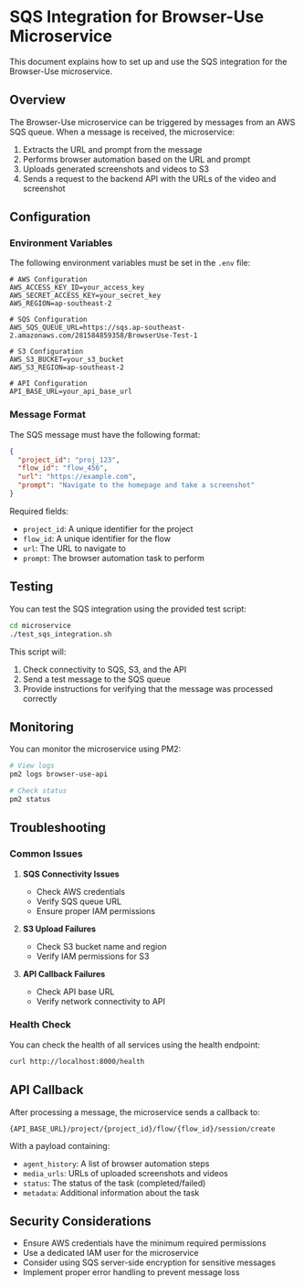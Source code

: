 # SQS Integration for Browser-Use Microservice

This document explains how to set up and use the SQS integration for the Browser-Use microservice.

## Overview

The Browser-Use microservice can be triggered by messages from an AWS SQS queue. When a message is received, the microservice:

1. Extracts the URL and prompt from the message
2. Performs browser automation based on the URL and prompt
3. Uploads generated screenshots and videos to S3
4. Sends a request to the backend API with the URLs of the video and screenshot

## Configuration

### Environment Variables

The following environment variables must be set in the `.env` file:

```
# AWS Configuration
AWS_ACCESS_KEY_ID=your_access_key
AWS_SECRET_ACCESS_KEY=your_secret_key
AWS_REGION=ap-southeast-2

# SQS Configuration
AWS_SQS_QUEUE_URL=https://sqs.ap-southeast-2.amazonaws.com/281584859358/BrowserUse-Test-1

# S3 Configuration
AWS_S3_BUCKET=your_s3_bucket
AWS_S3_REGION=ap-southeast-2

# API Configuration
API_BASE_URL=your_api_base_url
```

### Message Format

The SQS message must have the following format:

```json
{
  "project_id": "proj_123",
  "flow_id": "flow_456",
  "url": "https://example.com",
  "prompt": "Navigate to the homepage and take a screenshot"
}
```

Required fields:
- `project_id`: A unique identifier for the project
- `flow_id`: A unique identifier for the flow
- `url`: The URL to navigate to
- `prompt`: The browser automation task to perform

## Testing

You can test the SQS integration using the provided test script:

```bash
cd microservice
./test_sqs_integration.sh
```

This script will:
1. Check connectivity to SQS, S3, and the API
2. Send a test message to the SQS queue
3. Provide instructions for verifying that the message was processed correctly

## Monitoring

You can monitor the microservice using PM2:

```bash
# View logs
pm2 logs browser-use-api

# Check status
pm2 status
```

## Troubleshooting

### Common Issues

1. **SQS Connectivity Issues**
   - Check AWS credentials
   - Verify SQS queue URL
   - Ensure proper IAM permissions

2. **S3 Upload Failures**
   - Check S3 bucket name and region
   - Verify IAM permissions for S3

3. **API Callback Failures**
   - Check API base URL
   - Verify network connectivity to API

### Health Check

You can check the health of all services using the health endpoint:

```bash
curl http://localhost:8000/health
```

## API Callback

After processing a message, the microservice sends a callback to:

```
{API_BASE_URL}/project/{project_id}/flow/{flow_id}/session/create
```

With a payload containing:
- `agent_history`: A list of browser automation steps
- `media_urls`: URLs of uploaded screenshots and videos
- `status`: The status of the task (completed/failed)
- `metadata`: Additional information about the task

## Security Considerations

- Ensure AWS credentials have the minimum required permissions
- Use a dedicated IAM user for the microservice
- Consider using SQS server-side encryption for sensitive messages
- Implement proper error handling to prevent message loss